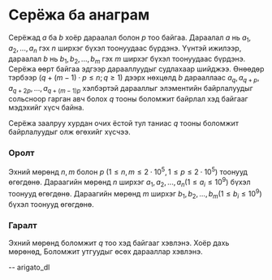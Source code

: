Серёжа ба анаграм
=================
Серёжад $a$ ба $b$ хоёр дараалал болон $p$ тоо байгаа. Дараалал $a$ нь $a_1, a_2, ..., a_n$
гэх $n$ ширхэг бүхэл тоонуудаас бүрдэнэ. Үүнтэй ижилээр, дараалал $b$ нь $b_1,
b_2, ..., b_m$ гэх $m$ ширхэг бүхэл тоонуудаас бүрдэнэ. Серёжа өөрт байгаа эдгээр
дарааллуудыг судлахаар шийджээ. Өнөөдөр тэрбээр $(q + (m - 1) · p ≤ n; q ≥ 1)$
дээрх нөхцөлд $b$ дарааллаас $a_q, a_{q + p}, a_{q + 2p}, ..., a_{q + (m-1)p}$
хэлбэртэй дарааллыг элэментийн байрлалуудыг сольсноор гарган авч болох
$q$ тооны боломжит байрлал хэд байгааг мэдэхийг хүсч байна.

Серёжа заалруу хурдан очих ёстой тул таниас $q$ тооны боломжит байрлалуудыг олж
өгөхийг хүсчээ.


### Оролт
Эхний мөрөнд $n, m$ болон $p$ $(1 ≤ n,m ≤ 2·10^{5}, 1 ≤ p ≤ 2·10^{5})$ тоонууд өгөгдөнө.
Дараагийн мөрөнд $n$ ширхэг $a_1, a_2, ..., a_n (1 ≤ a_i ≤ 10^{9})$  бүхэл тоонууд
өгөгдөнө. Дараагийн мөрөнд $m$ ширхэг $b_1, b_2, ..., b_m (1 ≤ b_i ≤ 10^{9})$ бүхэл
тоонууд өгөгдөнө.


### Гаралт
Эхний мөрөнд боломжит $q$ тоо хэд байгааг хэвлэнэ. Хоёр дахь мөрөнөд, Боломжит
утгуудыг өсөх дарааллар хэвлэнэ.

-- arigato_dl

